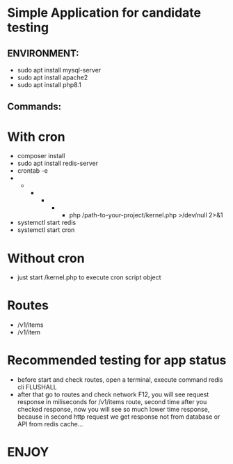 Simple Application for candidate testing
========================================

 ## ENVIRONMENT:
- sudo apt install mysql-server
- sudo apt install apache2
- sudo apt install php8.1

## Commands:

# With cron
- composer install
- sudo apt install redis-server
- crontab -e
- * * * * * php /path-to-your-project/kernel.php >/dev/null 2>&1
- systemctl start redis
- systemctl start cron

# Without cron
- just start /kernel.php to execute cron script object

# Routes
- /v1/items
- /v1/item

# Recommended testing for app status
- before start and check routes, open a terminal,
execute command redis cli FLUSHALL
- after that go to routes and check network F12, you will see request response in miliseconds for /v1/items route,
second time after you checked response, now you will see so much lower time response, because in second http request we get response not from database or API from redis cache...

# ENJOY